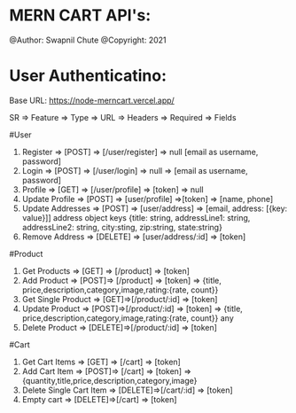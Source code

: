 # MERN CART API's:

@Author: Swapnil Chute
@Copyright: 2021

# User Authenticatino:

Base URL: https://node-merncart.vercel.app/

SR => Feature => Type => URL => Headers => Required => Fields

#User

1.  Register => [POST] => [/user/register] => null [email as username, password]
2.  Login => [POST] => [/user/login] => null => [email as username, password]
3.  Profile => [GET] => [/user/profile] => [token] => null
4.  Update Profile => [POST] => [user/profile] =>[token] => [name, phone]
5.  Update Addresses => [POST] => [user/address] => [email, address: [{key: value}]]
    address object keys {title: string, addressLine1: string, addressLine2: string, city:sting, zip:string, state:string}
6.  Remove Address => [DELETE] => [user/address/:id] => [token]

#Product

1. Get Products => [GET] => [/product] => [token]
2. Add Product => [POST]=> [/product] => [token] => {title, price,description,category,image,rating:{rate, count}}
3. Get Single Product => [GET]=>[/product/:id] => [token]
4. Update Product => [POST]=>[/product/:id] => [token] => {title, price,description,category,image,rating:{rate, count}} any
5. Delete Product => [DELETE]=>[/product/:id] => [token]

#Cart

1. Get Cart Items => [GET] => [/cart] => [token]
2. Add Cart Item => [POST]=> [/cart] => [token] => {quantity,title,price,description,category,image}
3. Delete Single Cart Item => [DELETE]=>[/cart/:id] => [token]
4. Empty cart => [DELETE]=>[/cart] => [token]
